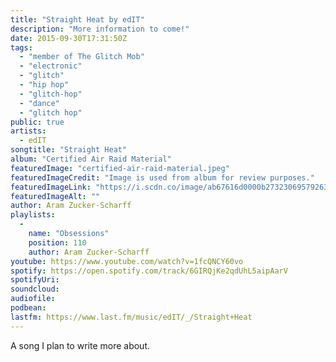 ```yaml
---
title: "Straight Heat by edIT"
description: "More information to come!"
date: 2015-09-30T17:31:50Z
tags:
  - "member of The Glitch Mob"
  - "electronic"
  - "glitch"
  - "hip hop"
  - "glitch-hop"
  - "dance"
  - "glitch hop"
public: true
artists:
  - edIT
songtitle: "Straight Heat"
album: "Certified Air Raid Material"
featuredImage: "certified-air-raid-material.jpeg"
featuredImageCredit: "Image is used from album for review purposes."
featuredImageLink: "https://i.scdn.co/image/ab67616d0000b273230695792636a816ed9b3f9d"
featuredImageAlt: ""
author: Aram Zucker-Scharff
playlists:
  -
    name: "Obsessions"
    position: 110
    author: Aram Zucker-Scharff
youtube: https://www.youtube.com/watch?v=1fcQNCY60vo
spotify: https://open.spotify.com/track/6GIRQjKe2qdUhL5aipAarV
spotifyUri: 
soundcloud:
audiofile:
podbean:
lastfm: https://www.last.fm/music/edIT/_/Straight+Heat
---
```


A song I plan to write more about.
		